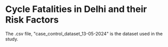 # Cycle Fatalities in Delhi and their Risk Factors
The .csv file, "case_control_dataset_13-05-2024" is the dataset used in the study.
